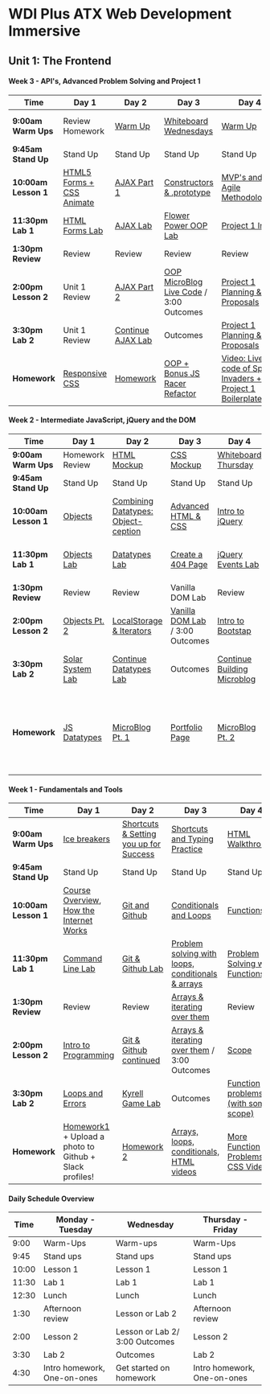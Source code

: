 # WDI Plus ATX Web Development Immersive

## Unit 1: The Frontend

#### Week 3 - API's, Advanced Problem Solving and Project 1

Time | Day 1 |    Day 2       | Day 3      | Day 4     | Day  5                                    |
----- | -------- | --------------   | ----------    | --------  | ---------   |
 **9:00am Warm Ups** | Review Homework   | [Warm Up][3-2A] | [Whiteboard Wednesdays][3-3A]   |[Warm Up][3-4A]  | [Project 1 Plan Share][3-5A]|
 **9:45am Stand Up** | Stand Up   | Stand Up | Stand Up | Stand Up | Stand Up |
 **10:00am Lesson 1** | [HTML5 Forms + CSS Animate][3-1B]    |  [AJAX Part 1][3-2B]     | [Constructors & .prototype][3-3B]           | [MVP's and Agile Methodologies][3-4B]      | Project 1       |  
 **11:30pm Lab 1** | [HTML Forms Lab][3-1C]     |  [AJAX Lab][3-2C]   | [Flower Power OOP Lab][3-2C]   | [Project 1 Intro][1-3C] | Project 1 |
**1:30pm Review** | Review | Review | Review | Review | Review |
**2:00pm Lesson 2** | Unit 1 Review    |   [AJAX Part 2][3-2D]  | [OOP MicroBlog Live Code][3-2D] / 3:00 Outcomes     | [Project 1 Planning & Proposals][3-3C] | Project 1
**3:30pm Lab 2** | Unit 1 Review    |   [Continue AJAX Lab][3-2E] | Outcomes | [Project 1 Planning & Proposals][3-3C] | Project 1   |
**Homework** | [Responsive CSS][3-1F]  | [Homework][3-2F] | [OOP + Bonus JS Racer Refactor][3-3F]  | [ Video: Live code of Space Invaders + Project 1 Boilerplate][3-4F] | Project 1 |

[3-1A]:#
[3-1B]: https://git.generalassemb.ly/WDIplus-ATX/HTML-forms-and-animations/blob/master/README.md "Forms and Animations"
[3-1C]: https://git.generalassemb.ly/WDIplus-ATX/HTML-Forms-Lab/blob/master/README.md 'HTML Forms Lab'
[3-1D]:#
[3-1E]:#
[3-1F]:https://git.generalassemb.ly/WDIplus-ATX/CSS-Responsive-Design/blob/master/readme.md 'Responsive CSS'

[3-2A]: https://git.generalassemb.ly/WDIplus-ATX/warm-ups/tree/master/week-3/tuesday "Stopwatch Warm Up"
[3-2B]: https://git.generalassemb.ly/WDIplus-ATX/ajax/blob/master/README.md "AJAX $.get"
[3-2C]: https://git.generalassemb.ly/WDIplus-ATX/Ajax-Lab 'Ajax Lab'
[3-2D]: https://git.generalassemb.ly/WDIplus-ATX/ajax/blob/master/README.md "AJAX $.post"
[3-2E]: https://git.generalassemb.ly/WDIplus-ATX/Ajax-Lab 'Continue AJAX Lab'
[3-2F]: https://git.generalassemb.ly/WDIplus-ATX/Currency-converter/blob/master/README.md

[3-3A]: https://git.generalassemb.ly/WDIplus-ATX/warm-ups/blob/master/week-3/wednesday.md "Whiteboard Wednesday"
[3-3B]:#
[3-3C]:#
[3-3D]:#
[3-3F]:#
[3-4F]:#

[3-4A]:#
[3-4B]:#
[3-4C]:#
[3-4D]:#
[3-4E]:#
[3-5A]:#
[3-5B]:#
[3-5C]:#
[3-5D]:#
[3-5E]:#


#### Week 2 - Intermediate JavaScript, jQuery and the DOM

Time | Day 1 |    Day 2       | Day 3      | Day 4     | Day  5                                    |
----- | -------- | --------------   | ----------    | --------  | ---------   |
 **9:00am Warm Ups** |  Homework Review  | [HTML Mockup][2-2A] | [CSS Mockup ][2-3A]   | [Whiteboard Thursday][2-4A] | [Flexbox Froggy][2-5A] |
 **9:45am Stand Up** | Stand Up   | Stand Up | Stand Up | Stand Up | Stand Up ||
 **10:00am Lesson 1** | [Objects][2-1B]    |  [Combining Datatypes: Object-ception][2-2B]     | [Advanced HTML & CSS][2-3B] | [Intro to jQuery][2-4B]      | [jQuery Todo List: Full Day Lab][2-5B]       |  
 **11:30pm Lab 1** | [Objects Lab][2-2C]  |  [Datatypes Lab][2-1C]  | [Create a 404 Page][2-2C]  | [jQuery Events Lab][2-3F] | [jQuery Todo List: Full Day Lab][2-4C]     |
**1:30pm Review** | Review | Review | Vanilla DOM Lab | Review | Review |
**2:00pm Lesson 2** | [Objects Pt. 2][2-1D]    |   [LocalStorage & Iterators][2-2D]  | [Vanilla DOM Lab][2-4E] / 3:00 Outcomes     | [Intro to Bootstap][2-3B] | [jQuery Todo List: Full Day Lab][2-4D]
**3:30pm Lab 2** | [Solar System Lab][2-1E] |  [Continue Datatypes Lab][2-2E] | Outcomes | [Continue Building Microblog][2-3C] | [jQuery Todo List: Full Day Lab][2-4G]   |
**Homework** | [JS Datatypes][2-1F]  | [MicroBlog Pt. 1][2-2F] | [Portfolio Page][2-4F]  | [MicroBlog Pt. 2][2-3G] | Make Todo or MicroBlog Portfolio-worthy, Finish Flexbox Froggy <!--[2-2F]-->  |

[2-1A]: #
[2-1B]: https://git.generalassemb.ly/WDIplus-ATX/Objects/tree/master "JavaScript Objects"
[2-1C]: https://git.generalassemb.ly/WDIplus-ATX/combining-datatypes-morning-lab/blob/master/README.md 'Combining Datatypes Lab'
[2-1D]: https://git.generalassemb.ly/WDIplus-ATX/Objects/blob/master/README.md "Objects Part 2"
[2-1E]: https://git.generalassemb.ly/WDIplus-ATX/Afternoon-lab-solarsystem "Solar System Lab"
[2-1F]: https://github.com/myDeveloperJourney/GA-Student-Homework/blob/master/Instructions.md 'Objects and CSS Videos'

[2-2A]: https://git.generalassemb.ly/WDIplus-ATX/warm-ups/tree/master/week-2/tuesday "Html Mockup 2"
[2-2B]: https://git.generalassemb.ly/WDIplus-ATX/object-ception/blob/master/README.md "Object-ception"
[2-2C]: https://git.generalassemb.ly/WDIplus-ATX/create-a-404-page/blob/master/README.md
[2-2D]: https://git.generalassemb.ly/WDIplus-ATX/local-storage-and-iterators "Local Storage and Iterators"
[2-2E]: https://git.generalassemb.ly/WDIplus-ATX/combining-datatypes-morning-lab/blob/master/README.md "Continued Combining Datatypes"
[2-2F]: https://github.com/myDeveloperJourney/GA-Student-Homework/blob/master/Week_Two/Tuesday.md 'MicroBlog'

[2-3A]: https://git.generalassemb.ly/WDIplus-ATX/warm-ups/blob/master/week-2/wednesday.md "CSS Mockup 2"
[2-3B]: https://git.generalassemb.ly/WDIplus-ATX/intro-to-bootstrap 'Intro to Bootstrap'
[2-3C]: https://github.com/myDeveloperJourney/GA-Student-Homework/blob/master/Week_Two/Tuesday.md 'Continue Building Microblog'
[2-3D]: w02/d03/m4-forms-with-jquery/ "Forms with jQuery"
[2-3E]: w02/d03/m5-microblog-bootstrap-refactor/ "Microblog Bootstrap Refactor"
[2-3F]: https://git.generalassemb.ly/WDIplus-ATX/jQuery-Events-Lab/blob/master/README.md 'jQuery Events'
[2-3G]: https://github.com/myDeveloperJourney/GA-Student-Homework/blob/master/Week_Two/Tuesday.md 'Microblog pt2'

[2-4A]: https://git.generalassemb.ly/WDIplus-ATX/warm-ups/blob/master/week-2/thursday.md "Whiteboard Thursday"   
[2-4B]: https://git.generalassemb.ly/WDIplus-ATX/Intro-to-jQuery/blob/master/README.md "Intro to jQuery"
[2-4C]: https://git.generalassemb.ly/WDIplus-ATX/jQuery-Todo-List/blob/master/README.md "Full-Day jQuery ToDo Lab"
[2-4D]: https://git.generalassemb.ly/WDIplus-ATX/jQuery-Todo-List/blob/master/README.md "Full-Day jQuery ToDo Lab"
[2-4E]: https://git.generalassemb.ly/WDIplus-ATX/Vanilla-DOM "Vanilla DOM Lab"
[2-4F]: https://github.com/myDeveloperJourney/GA-Student-Homework/blob/master/Instructions.md 'Portfolio Homework'
[2-4G]: https://git.generalassemb.ly/WDIplus-ATX/jQuery-Todo-List/blob/master/README.md "Full-Day jQuery ToDo Lab"

[2-5A]: http://flexboxfroggy.com/ "Flexbox Froggy"
[2-5B]: https://git.generalassemb.ly/WDIplus-ATX/jQuery-Todo-List/blob/master/README.md "Full-Day jQuery ToDo Lab"
[2-5C]: w02/d05/m4-create-an-issue/ "Create an Issue"
[2-5D]: # " "
[2-5E]: w02/d05/hmwk-fix-an-issue/ "Fix an Issue"


#### Week 1 - Fundamentals and Tools

 Time | Day 1 |    Day 2       | Day 3      | Day 4     | Day  5                                    |
----- | -------- | --------------   | ----------    | --------  | ---------   |
 **9:00am Warm Ups** | [Ice breakers][1-1A] | [Shortcuts & Setting you up for Success][1-2A] | [Shortcuts and Typing Practice][1-3A]   |[HTML Walkthrough][1-4A]         | [CSS Walkthrough][1-5A]  
 **9:45am Stand Up** | Stand Up   | Stand Up | Stand Up | Stand Up | Stand Up |
 **10:00am Lesson 1** | [Course Overview][1-1BA], [How the Internet Works][1-1BB]    |  [Git and Github][1-5B]  | [Conditionals and Loops][1-2B]                | [Functions][1-3B]      | Tic Tac Toe Livecode  |  
 **11:30pm Lab 1** | [Command Line Lab][1-1C]     |  [Git & Github Lab][1-5C]   | [Problem solving with loops, conditionals & arrays][1-2C]         | [Problem Solving with Functions][1-3C] | [Psuedo-Coding][1-4C]     |
**1:30pm Review** | Review | Review | [Arrays & iterating over them][1-2D] | Review | Review |
**2:00pm Lesson 2** | [Intro to Programming][1-1D]    |   [Git & Github continued][1-5D]  | [Arrays & iterating over them][1-2D] / 3:00 Outcomes     | [Scope][1-3D] | [Callbacks and Event Listeners][1-4D]
**3:30pm Lab 2** | [Loops and Errors][1-1E]    |    [Kyrell Game Lab][1-5E]  | Outcomes | [Function problems (with some scope)][1-3F] | [Problem Solving][1-4E]   |
**Homework** | [Homework1][1-1C] + Upload a photo to Github + Slack profiles! | [Homework 2][1-2F] | [Arrays, loops, conditionals, HTML videos][1-2E]  | [More Function Problems + CSS Video][1-3E] | [JS-Racer!][1-4F]  |

[1-1A]: https://git.generalassemb.ly/WDIplus-ATX/home/blob/master/welcome.md "Ice Breakers"  
[1-1BA]: https://git.generalassemb.ly/WDIplus-ATX/course-overview/blob/master/README.md "Your Learning Experience"
[1-1BB]: https://git.generalassemb.ly/WDIplus-ATX/how-the-internet-works/blob/master/README.md "How the internet works"
[1-1C]: https://git.generalassemb.ly/WDIplus-ATX/Student-Homework-Repo/blob/master/Week_One/Monday.md "Command Line Lab"
[1-1D]: https://git.generalassemb.ly/WDIplus-ATX/intro-to-programming/blob/master/README.md "Intro to programming"
[1-1E]: https://git.generalassemb.ly/WDIplus-ATX/loops-and-errors/blob/master/README.md "Loops and errors"
[1-1F]: https://git.generalassemb.ly/WDIplus-ATX/Student-Homework-Repo/blob/master/Week_One/Monday.md "Homework 1"

[1-2A]: https://git.generalassemb.ly/WDIplus-ATX/warm-ups/blob/master/week-1/tues.md "Shortcuts & Setting you up for Success"
[1-2B]: https://git.generalassemb.ly/WDIplus-ATX/conditionals-and-loops/blob/master/README.md "Conditionals and Loops"
[1-2C]: https://git.generalassemb.ly/WDIplus-ATX/Problem-Solving-Loops-Conditionals-Arrays "Problem solving with loops, conditionals & arrays"
[1-2D]: https://git.generalassemb.ly/WDIplus-ATX/Arrays-iterating-over-them-/blob/master/README.md "Arrays & iterating over them"
[1-2E]: https://github.com/myDeveloperJourney/GA-Student-Homework/blob/master/Instructions.md "Arrays Loops & Conditionals"
[1-2F]: https://github.com/myDeveloperJourney/GA-Student-Homework/blob/master/Instructions.md "Homework 2"

[1-3A]: https://git.generalassemb.ly/WDIplus-ATX/warm-ups/blob/master/week-1/weds.md "Review Github, Terminal & more"
[1-3B]: https://git.generalassemb.ly/WDIplus-ATX/functions/blob/master/README.md "Functions"
[1-3C]: https://git.generalassemb.ly/WDIplus-ATX/Problem-Solving-With-Functions/blob/master/README.md "Problem Solving With Functions"
[1-3D]: https://git.generalassemb.ly/WDIplus-ATX/Scope/blob/master/README.md "Scope"
[1-3E]: https://github.com/myDeveloperJourney/GA-Student-Homework/blob/master/Instructions.md 'Refresh from today + CSS Videos'
[1-3F]: https://git.generalassemb.ly/WDIplus-ATX/Function-Problems-With-Scope/blob/master/README.md "Function Problems With Scope"

[1-4A]: https://git.generalassemb.ly/WDIplus-ATX/warm-ups/tree/master/week-1/thurs "HTML Mockup"
[1-4B]: w01/d04/m2-DOM-manipulation-and-events "DOM Manipulation and Events"
[1-4C]: https://git.generalassemb.ly/WDIplus-ATX/Pseudo-coding "Psuedo-Coding"
[1-4D]: https://git.generalassemb.ly/WDIplus-ATX/callbacks-and-event-listeners/blob/master/README.md "Callbacks and Event Listeners"
[1-4E]: https://git.generalassemb.ly/WDIplus-ATX/Problem-Solving/blob/master/README.md "Problem Solving"
[1-4F]: https://git.generalassemb.ly/WDIplus-ATX/JS-Racer/blob/master/readme.md "Make a Game"

[1-5A]: https://git.generalassemb.ly/WDIplus-ATX/warm-ups/blob/master/week-1/fri.md "HTML Mockup"
[1-5B]: https://git.generalassemb.ly/WDIplus-ATX/git-and-github/blob/master/README.md "Tools and Setup"
[1-5C]: https://git.generalassemb.ly/WDIplus-ATX/Git-Github-Lab/blob/master/Instructions.md 'Git and Github Lab'
[1-5D]: https://git.generalassemb.ly/WDIplus-ATX/git-and-github "Git and Github cont."
[1-5E]: https://git.generalassemb.ly/WDIplus-ATX/kyrell/blob/master/README.md 'Kyrell'
#### Daily Schedule Overview

Time | Monday - Tuesday | Wednesday |Thursday - Friday |
----- | -------- | ----- | ----- |
9:00  | Warm-Ups | Warm-ups | Warm-Ups |
9:45 | Stand ups | Stand ups | Stand ups |
10:00 | Lesson 1 | Lesson 1 | Lesson 1  |
11:30 | Lab 1 | Lab 1 | Lab 1 |
12:30 | Lunch | Lunch | Lunch |
1:30 | Afternoon review | Lesson or Lab 2 | Afternoon review |
2:00 | Lesson 2 | Lesson or Lab 2/ 3:00 Outcomes | Lesson 2 |
3:30 | Lab 2 | Outcomes | Lab 2 |
4:30 | Intro homework, One-on-ones | Get started on homework | Intro homework, One-on-ones |
